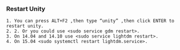 

### Restart Unity  ###
    1. You can press ALT+F2 ,then type “unity” ,then click ENTER to restart unity.
    2. 2. Or you could use <sudo service gdm restart>.
    3. On 14.04 and 14.10 use <sudo service lightdm restart>.
    4. On 15.04 <sudo systemctl restart lightdm.service>.
